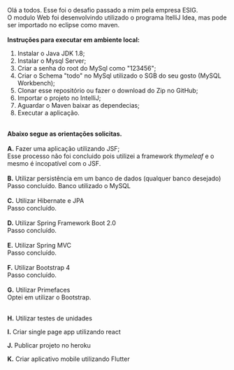 Olá a todos. Esse foi o desafio passado a mim pela empresa ESIG.
<br>
O modulo Web foi desenvolvindo utilizado o programa ItelliJ Idea, mas pode ser importado no eclipse como maven.
<br>
<br>
<b>Instruções para executar em ambiente local:</b>
1) Instalar o Java JDK 1.8;
2) Instalar o Mysql Server;
3) Criar a senha do root do MySql como "123456";
4) Criar o Schema "todo" no MySql utilizado o SGB do seu gosto (MySQL Workbench);
4) Clonar esse repositório ou fazer o download do Zip no GitHub;
5) Importar o projeto no IntelliJ;
6) Aguardar o Maven baixar as dependecias;
7) Executar a aplicação.
<br>
<b>Abaixo segue as orientações solicitas.</b>
<br>
<br>
<b>A.</b> Fazer uma aplicação utilizando JSF;<br>
Esse processo não foi concluido pois utilizei a framework <i>thymeleaf</i> e o mesmo é incopatível com o JSF.
<br>
<br>
<b>B.</b> Utilizar persistência em um banco de dados (qualquer banco desejado)<br>
   Passo concluído. Banco utilizado o MySQL
<br>
<br>
<b>C.</b> Utilizar Hibernate e JPA<br>
   Passo concluído.
<br>
<br>
<b>D.</b> Utilizar Spring Framework Boot 2.0<br>
   Passo concluído.
<br>
<br>
<b>E.</b> Utilizar Spring MVC<br>
   Passo concluído.
<br>
<br>
<b>F.</b> Utilizar Bootstrap 4<br>
   Passo concluído.
<br>
<br>
<b>G.</b> Utilizar Primefaces<br>
   Optei em utilizar o Bootstrap.
<br>
<br>

<b>H.</b> Utilizar testes de unidades<br>

<b>I.</b> Criar single page app utilizando react<br>

<b>J.</b> Publicar projeto no heroku<br>

<b>K.</b> Criar aplicativo mobile utilizando Flutter<br>
